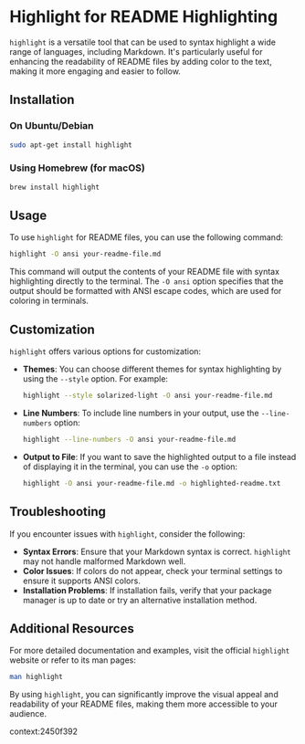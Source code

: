 # Highlight for README Highlighting

`highlight` is a versatile tool that can be used to syntax highlight a wide range of languages, including Markdown. It's particularly useful for enhancing the readability of README files by adding color to the text, making it more engaging and easier to follow.

## Installation

### On Ubuntu/Debian

```bash
sudo apt-get install highlight
```

### Using Homebrew (for macOS)

```bash
brew install highlight
```

## Usage

To use `highlight` for README files, you can use the following command:

```bash
highlight -O ansi your-readme-file.md
```

This command will output the contents of your README file with syntax highlighting directly to the terminal. The `-O ansi` option specifies that the output should be formatted with ANSI escape codes, which are used for coloring in terminals.

## Customization

`highlight` offers various options for customization:

- **Themes**: You can choose different themes for syntax highlighting by using the `--style` option. For example:

  ```bash
  highlight --style solarized-light -O ansi your-readme-file.md
  ```

- **Line Numbers**: To include line numbers in your output, use the `--line-numbers` option:

  ```bash
  highlight --line-numbers -O ansi your-readme-file.md
  ```

- **Output to File**: If you want to save the highlighted output to a file instead of displaying it in the terminal, you can use the `-o` option:

  ```bash
  highlight -O ansi your-readme-file.md -o highlighted-readme.txt
  ```

## Troubleshooting

If you encounter issues with `highlight`, consider the following:

- **Syntax Errors**: Ensure that your Markdown syntax is correct. `highlight` may not handle malformed Markdown well.
- **Color Issues**: If colors do not appear, check your terminal settings to ensure it supports ANSI colors.
- **Installation Problems**: If installation fails, verify that your package manager is up to date or try an alternative installation method.

## Additional Resources

For more detailed documentation and examples, visit the official `highlight` website or refer to its man pages:

```bash
man highlight
```

By using `highlight`, you can significantly improve the visual appeal and readability of your README files, making them more accessible to your audience.


context:2450f392